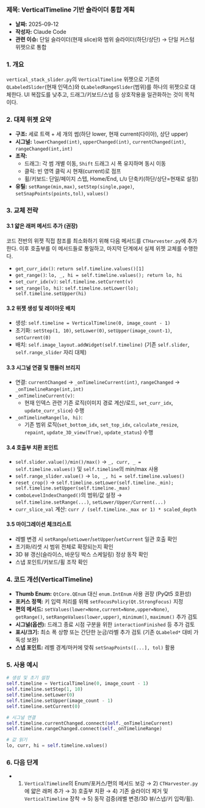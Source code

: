 ### 제목: VerticalTimeline 기반 슬라이더 통합 계획

- **날짜:** 2025-09-12
- **작성자:** Claude Code
- **관련 이슈:** 단일 슬라이더(현재 slice)와 범위 슬라이더(하단/상단) → 단일 커스텀 위젯으로 통합

### 1. 개요

`vertical_stack_slider.py`의 `VerticalTimeline` 위젯으로 기존의 `QLabeledSlider`(현재 인덱스)와 `QLabeledRangeSlider`(범위)를 하나의 위젯으로 대체한다. UI 복잡도를 낮추고, 드래그/키보드/스냅 등 상호작용을 일관화하는 것이 목적이다.

### 2. 대체 위젯 요약

- **구조:** 세로 트랙 + 세 개의 썸(하단 lower, 현재 current(다이아), 상단 upper)
- **시그널:** `lowerChanged(int)`, `upperChanged(int)`, `currentChanged(int)`, `rangeChanged(int,int)`
- **조작:**
  - 드래그: 각 썸 개별 이동, `Shift` 드래그 시 폭 유지하며 동시 이동
  - 클릭: 빈 영역 클릭 시 현재(current)로 점프
  - 휠/키보드: 단일/페이지 스텝, Home/End, `L`/`U` 단축키(하단/상단=현재로 설정)
- **유틸:** `setRange(min,max)`, `setStep(single,page)`, `setSnapPoints(points,tol)`, `values()`

### 3. 교체 전략

#### 3.1 얇은 래퍼 메서드 추가 (권장)

코드 전반의 위젯 직접 참조를 최소화하기 위해 다음 메서드를 `CTHarvester.py`에 추가한다. 이후 호출부를 이 메서드들로 통일하고, 마지막 단계에서 실제 위젯 교체를 수행한다.

- `get_curr_idx()`: `return self.timeline.values()[1]`
- `get_range()`: `lo, _, hi = self.timeline.values(); return lo, hi`
- `set_curr_idx(v)`: `self.timeline.setCurrent(v)`
- `set_range(lo, hi)`: `self.timeline.setLower(lo); self.timeline.setUpper(hi)`

#### 3.2 위젯 생성 및 레이아웃 배치

- 생성: `self.timeline = VerticalTimeline(0, image_count - 1)`
- 초기화: `setStep(1, 10)`, `setLower(0)`, `setUpper(image_count-1)`, `setCurrent(0)`
- 배치: `self.image_layout.addWidget(self.timeline)` (기존 `self.slider`, `self.range_slider` 자리 대체)

#### 3.3 시그널 연결 및 핸들러 브리지

- 연결: `currentChanged` → `_onTimelineCurrent(int)`, `rangeChanged` → `_onTimelineRange(int,int)`
- `_onTimelineCurrent(v)`:
  - 현재 인덱스 관련 기존 로직(이미지 경로 계산/로드, `set_curr_idx`, `update_curr_slice`) 수행
- `_onTimelineRange(lo, hi)`:
  - 기존 범위 로직(`set_bottom_idx`, `set_top_idx`, `calculate_resize`, `repaint`, `update_3D_view(True)`, `update_status`) 수행

#### 3.4 호출부 치환 포인트

- `self.slider.value()/min()/max()` → `_, curr, _ = self.timeline.values()` 및 `self.timeline`의 min/max 사용
- `self.range_slider.value()` → `lo, _, hi = self.timeline.values()`
- `reset_crop()` → `self.timeline.setLower(self.timeline._min); self.timeline.setUpper(self.timeline._max)`
- `comboLevelIndexChanged()`의 범위/값 설정 → `self.timeline.setRange(...)`, `setLower/Upper/Current(...)`
- `curr_slice_val` 계산: `curr / (self.timeline._max or 1) * scaled_depth`

#### 3.5 마이그레이션 체크리스트

- 레벨 변경 시 `setRange`/`setLower`/`setUpper`/`setCurrent` 일관 호출 확인
- 초기화/리셋 시 범위 전체로 확장되는지 확인
- 3D 뷰 갱신(슬라이스, 바운딩 박스 스케일링) 정상 동작 확인
- 스냅 포인트/키보드/휠 조작 확인

### 4. 코드 개선(VerticalTimeline)

- **Thumb Enum:** `QtCore.QEnum` 대신 `enum.IntEnum` 사용 권장 (PyQt5 호환성)
- **포커스 정책:** 키 입력 처리를 위해 `setFocusPolicy(Qt.StrongFocus)` 지정
- **편의 메서드:** `setValues(lower=None,current=None,upper=None)`, `getRange()`, `setRangeValues(lower,upper)`, `minimum()`, `maximum()` 추가 검토
- **시그널(옵션):** 드래그 종료 시점 구분을 위한 `interactionFinished` 등 추가 검토
- **표시/크기:** 최소 폭 상향 또는 간단한 눈금/라벨 추가 검토 (기존 `QLabeled*` 대비 가독성 보완)
- **스냅 포인트:** 레벨 경계/마커에 맞춰 `setSnapPoints([...], tol)` 활용

### 5. 사용 예시

```python
# 생성 및 초기 설정
self.timeline = VerticalTimeline(0, image_count - 1)
self.timeline.setStep(1, 10)
self.timeline.setLower(0)
self.timeline.setUpper(image_count - 1)
self.timeline.setCurrent(0)

# 시그널 연결
self.timeline.currentChanged.connect(self._onTimelineCurrent)
self.timeline.rangeChanged.connect(self._onTimelineRange)

# 값 읽기
lo, curr, hi = self.timeline.values()
```

### 6. 다음 단계

- 1) `VerticalTimeline`의 Enum/포커스/편의 메서드 보강 → 2) `CTHarvester.py`에 얇은 래퍼 추가 → 3) 호출부 치환 → 4) 기존 슬라이더 제거 및 `VerticalTimeline` 장착 → 5) 동작 검증(레벨 변경/3D 뷰/스냅/키 입력/휠).

